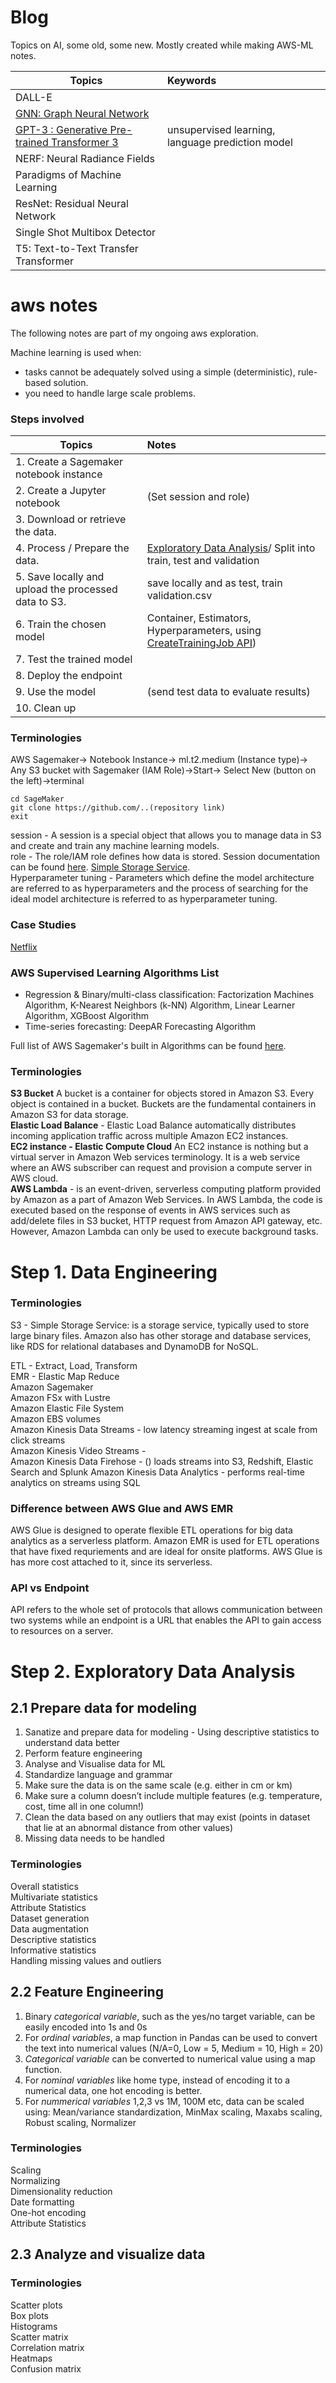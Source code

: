 
# Blog

Topics on AI, some old, some new. Mostly created while making AWS-ML notes.   

| Topics        | Keywords |
| ------------- | :------------- | 
| DALL-E | |
| [GNN: Graph Neural Network](https://dataflowr.github.io/website/modules/graph1/) | |
| [GPT-3 : Generative Pre-trained Transformer 3](posts/GPT-3.md) | unsupervised learning, language prediction model |
| NERF: Neural Radiance Fields | |
| Paradigms of Machine Learning |  |
| ResNet: Residual Neural Network | | 
| Single Shot Multibox Detector | |
|T5: Text-to-Text Transfer Transformer||

# aws notes
The following notes are part of my ongoing aws exploration. 

Machine learning is used when: 
- tasks cannot be adequately solved using a simple (deterministic), rule-based solution.   
- you need to handle large scale problems.  

### Steps involved 
| Topics        | Notes|
| ------------- |:------ |
| 1. Create a Sagemaker notebook instance     | |
| 2. Create a Jupyter notebook  | (Set session and role)   |
| 3. Download or retrieve the data.     | |
| 4. Process / Prepare the data. |  [Exploratory Data Analysis](posts/Exploratory-Data-Analysis.md)/ Split into train, test and validation  | 
| 5. Save locally and upload the processed data to S3.   | save locally and as test, train validation.csv |
| 6. Train the chosen model   | Container, Estimators, Hyperparameters, using [CreateTrainingJob API](https://docs.aws.amazon.com/sagemaker/latest/APIReference/API_CreateTrainingJob.html))     |
| 7. Test the trained model |       |
| 8. Deploy the endpoint | |
| 9. Use the model    |   (send test data to evaluate results)    |
| 10. Clean up      |   |



### Terminologies
AWS Sagemaker-> Notebook Instance-> ml.t2.medium (Instance type)-> Any S3 bucket with Sagemaker (IAM Role)->Start-> Select New (button on the left)->terminal

```
cd SageMaker
git clone https://github.com/..(repository link)
exit
```
session - A session is a special object that allows you to manage data in S3 and create and train any machine learning models.  
role - The role/IAM role defines how data is stored. Session documentation can be found [here](https://sagemaker.readthedocs.io/en/latest/session.html). 
[Simple Storage Service](posts/S3-simple-storage-service.md).   
Hyperparameter tuning - Parameters which define the model architecture are referred to as hyperparameters and the process of searching for the ideal model architecture is referred to as hyperparameter tuning.
### Case Studies
[Netflix](posts/Case-Studies.md) 



### AWS Supervised Learning Algorithms List 
* Regression & Binary/multi-class classification: Factorization Machines Algorithm, K-Nearest Neighbors (k-NN) Algorithm, Linear Learner Algorithm, XGBoost Algorithm   
* Time-series forecasting: DeepAR Forecasting Algorithm   

Full list of AWS Sagemaker's built in Algorithms can be found [here](https://docs.aws.amazon.com/sagemaker/latest/dg/algos.html). 


### Terminologies    
**S3 Bucket** A bucket is a container for objects stored in Amazon S3. Every object is contained in a bucket. Buckets are the fundamental containers in Amazon S3 for data storage.     
**Elastic Load Balance** - Elastic Load Balance automatically distributes incoming application traffic across multiple Amazon EC2 instances.   
**EC2 instance - Elastic Compute Cloud** An EC2 instance is nothing but a virtual server in Amazon Web services terminology. It is a web service where an AWS subscriber can request and provision a compute server in AWS cloud.  
**AWS Lambda** - is an event-driven, serverless computing platform provided by Amazon as a part of Amazon Web Services. In AWS Lambda, the code is executed based on the response of events in AWS services such as add/delete files in S3 bucket, HTTP request from Amazon API gateway, etc. However, Amazon Lambda can only be used to execute background tasks.    

# Step 1. Data Engineering

### Terminologies     
S3 - Simple Storage Service: is a storage service, typically used to store large binary files. Amazon also has other storage and database services, like RDS for relational databases and DynamoDB for NoSQL.     

ETL - Extract, Load, Transform  
EMR - Elastic Map Reduce    
Amazon Sagemaker    
Amazon FSx with Lustre       
Amazon Elastic File System   
Amazon EBS volumes   
Amazon Kinesis Data Streams  - low latency streaming ingest at scale from click streams    
Amazon Kinesis Video Streams -  
Amazon Kinesis Data Firehose -  () loads streams into S3, Redshift, Elastic Search and Splunk 
Amazon Kinesis Data Analytics - performs real-time analytics on streams using SQL  

### Difference between AWS Glue and AWS EMR    
AWS Glue is designed to operate flexible ETL operations for big data analytics as a serverless platform. Amazon EMR is used for ETL operations that have fixed requriements and are ideal for onsite platforms. AWS Glue is has more cost attached to it, since its serverless.    

### API vs Endpoint
API refers to the whole set of protocols that allows communication between two systems while an endpoint is a URL that enables the API to gain access to resources on a server.


# Step 2. Exploratory Data Analysis   
## 2.1 Prepare data for modeling
1. Sanatize and prepare data for modeling - Using descriptive statistics to understand data better   
2. Perform feature engineering   
3. Analyse and Visualise data for ML   
4. Standardize language and grammar   
5. Make sure the data is on the same scale (e.g. either in cm or km)   
6. Make sure a column doesn’t include multiple features (e.g. temperature, cost, time all in one column!)   
7. Clean the data based on any outliers that may exist (points in dataset that lie at an abnormal distance from other values)   
8. Missing data needs to be handled   

### Terminologies    
Overall statistics  
Multivariate statistics      
Attribute Statistics     
Dataset generation   
Data augmentation   
Descriptive statistics   
Informative statistics   
Handling missing values and outliers   


## 2.2 Feature Engineering
1. Binary *categorical variable*, such as the yes/no target variable, can be easily encoded into 1s and 0s   
2. For *ordinal variables*, a map function in Pandas can be used to convert the text into numerical values (N/A=0, Low = 5, Medium = 10, High = 20)   
3. *Categorical variable* can be converted to numerical value using a map function.    
4. For *nominal variables* like home type, instead of encoding it to a numerical data, one hot encoding is better.    
5. For *nummerical variables* 1,2,3 vs 1M, 100M etc, data can be scaled using: Mean/variance standardization, MinMax scaling, Maxabs scaling, Robust scaling, Normalizer   

### Terminologies    
Scaling   
Normalizing   
Dimensionality reduction      
Date formatting      
One-hot encoding      
Attribute Statistics    

## 2.3 Analyze and visualize data    

### Terminologies   
Scatter plots      
Box plots      
Histograms      
Scatter matrix      
Correlation matrix      
Heatmaps      
Confusion matrix      


